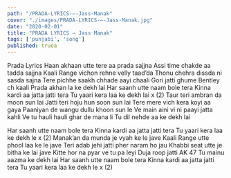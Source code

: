 ```yaml
---
path: "/PRADA-LYRICS-–-Jass-Manak"
cover: "./images/PRADA-LYRICS-–-Jass-Manak.jpg"
date: "2020-02-01"
title: "PRADA LYRICS – Jass Manak"
tags: ['punjabi', 'song']
published: truea
---
```


Prada Lyrics
Haan akhaan utte tere aa prada sajjna
Assi time chakde aa tadda sajjna
Kaali Range vichon rehne velly taad’da
Thonu chehra dissda ni sasda sajna
Tere pichhe saakh chhade aayi chaali
Gori jatti ghume Bentley ch kaali
Prada akhan la ke dekh lai
Har saanh utte naam bole tera
Kinna kardi aa jatta jatti tera
Tu yaari kera laa ke dekh lai x (2)
Taur teri ambran da moon sun lai
Jatti teri hoju hun soon sun lai
Tere mere vich kera koyi aa gaya
Paaniyan de wangu dullu khoon sun le
Ve main aini vi ni paayi jatta kahli
Ve tu hauli hauli ghar de mana li
Tu dil nehde aa ke dekh lai






Har saanh utte naam bole tera
Kinna kardi aa jatta jatti tera
Tu yaari kera laa ke dekh le x (2)
Manak’an da munda je vyah ke le jave
Kaali Range utte phool laa ke le jave
Teri adab jehi jatti pher naram ho jau
Khabbi seat utte je bitha ke lai jave
Kitte hor na pyar ve tu pa leyi
Duja roop jatti AK 47
Tu mainu aazma ke dekh lai
Har saanh utte naam bole tera
Kinna kardi aa jatta jatti tera
Tu yaari kera laa ke dekh le x (2)
